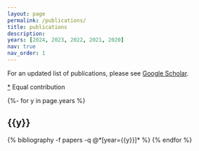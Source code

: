 ```yaml
---
layout: page
permalink: /publications/
title: publications
description:
years: [2024, 2023, 2022, 2021, 2020]
nav: true
nav_order: 1
---
```

For an updated list of publications, please see <a href='https://scholar.google.com/citations?user=ZNsw8ZUAAAAJ&hl=es'>Google Scholar</a>.

[\*]() Equal contribution
<!-- _pages/publications.md -->
<div class="publications">

{%- for y in page.years %}
  <h2 class="year">{{y}}</h2>
  {% bibliography -f papers -q @*[year={{y}}]* %}
{% endfor %}

</div>

